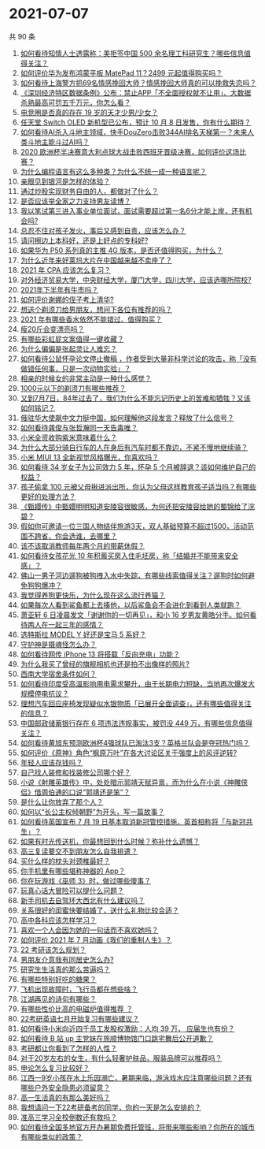 # 2021-07-07

共 90 条

<!-- BEGIN -->
<!-- 最后更新时间 Wed Jul 07 2021 11:01:35 GMT+0800 (China Standard Time) -->

1. [如何看待知情人士透露称：美拒签中国 500
   余名理工科研究生？哪些信息值得关注？](https://www.zhihu.com/question/470412737)
2. [如何评价华为发布鸿蒙平板 MatePad 11？2499
   元起值得购买吗？](https://www.zhihu.com/question/470432841)
3. [如何看待上海警方抓69名情感挽回大师？情感挽回大师真的可以挽救失恋吗？](https://www.zhihu.com/question/470420822)
4. [《深圳经济特区数据条例》公布：禁止APP「不全面授权就不让用」、大数据杀熟最高可罚五千万元，你怎么看？](https://www.zhihu.com/question/470388378)
5. [电竞圈是否真的存在 19 岁的天才少男/少女？](https://www.zhihu.com/question/468717638)
6. [任天堂 Switch OLED 新机型已公布，预计 10 月 8
   日发售，你有什么期待？](https://www.zhihu.com/question/470508101)
7. [如何看待AI杀入斗地主领域，快手DouZero击败344AI排名天梯第一？未来人类斗地主能斗过AI吗？](https://www.zhihu.com/question/470431274)
8. [2020
   欧洲杯半决赛意大利点球大战击败西班牙晋级决赛，如何评价这场比赛？](https://www.zhihu.com/question/470559709)
9. [为什么编程语言有这么多种类？为什么不统一成一种语言呢？](https://www.zhihu.com/question/23026542)
10. [亲眼见到银河是怎样的体验？](https://www.zhihu.com/question/469139163)
11. [通过炒股实现财务自由的人，都做对了什么？](https://www.zhihu.com/question/463163458)
12. [是否应该举全家之力支持男友读博？](https://www.zhihu.com/question/469233560)
13. [我以笔试第三进入事业单位面试，面试需要超过第一名6分才能上岸，还有机会吗?](https://www.zhihu.com/question/423877129)
14. [总忍不住对孩子发火，事后又感到自责，应该怎么办？](https://www.zhihu.com/question/456787322)
15. [请问擦边上本科好，还是上好点的专科好?](https://www.zhihu.com/question/465110186)
16. [如果华为 P50 系列真的主推 4G
    版本，是否还值得购买，为什么？](https://www.zhihu.com/question/470135398)
17. [为什么近年来好莱坞大片在中国越来越不卖座了？](https://www.zhihu.com/question/268982964)
18. [2021 年 CPA 应该怎么复习？](https://www.zhihu.com/question/425225784)
19. [对外经济贸易大学，中央财经大学，厦门大学，四川大学，应该选哪所院校?](https://www.zhihu.com/question/467683333)
20. [2021年下半年有牛市吗？](https://www.zhihu.com/question/466868217)
21. [如何评价谢娜的侄子考上清华?](https://www.zhihu.com/question/470319024)
22. [想送个剃须刀给男朋友，想问下各位有推荐的吗？](https://www.zhihu.com/question/306793576)
23. [2021 年有哪些香水依然不能错过、值得购买？](https://www.zhihu.com/question/438452791)
24. [瘦20斤会变漂亮吗？](https://www.zhihu.com/question/392591592)
25. [有哪些彩虹屁文案值得一键收藏？](https://www.zhihu.com/question/469777697)
26. [为什么偏偏是张起灵让人难忘？](https://www.zhihu.com/question/464377760)
27. [如何看待公鼠怀孕论文停止撤稿
    ，作者受到大量非科学讨论的攻击，称「没有做错任何事，只是一次动物实验」？](https://www.zhihu.com/question/470229957)
28. [相亲的时候女的非常主动是一种什么感觉？](https://www.zhihu.com/question/266053826)
29. [1000元以下的剃须刀有哪些推荐？](https://www.zhihu.com/question/46555113)
30. [又到7月7日，84年过去了，我们为什么不能忘记历史上的苦难和牺牲？又该如何铭记？](https://www.zhihu.com/question/470571932)
31. [俄驻华大使飙中文力挺中国，如何理解他这段发言？释放了什么信号？](https://www.zhihu.com/question/470377945)
32. [如何看待龚俊与张哲瀚同一天告毒唯？](https://www.zhihu.com/question/470431847)
33. [小米全资收购紫米意味着什么？](https://www.zhihu.com/question/470091421)
34. [为什么大部分骑自行车的人在身后有汽车时都不靠边，不紧不慢地继续骑？](https://www.zhihu.com/question/348195449)
35. [小米 MIUI 13 全新视觉风格曝光，你喜欢吗？](https://www.zhihu.com/question/466812715)
36. [如何看待 34 岁女子为公司效力 5 年，怀孕 5
    个月被辞退？该如何维护自己的权益？](https://www.zhihu.com/question/470346433)
37. [孩子偷拿 100
    元被父母揪进派出所，你认为父母这样教育孩子适当吗？有哪些更好的处理方法？](https://www.zhihu.com/question/470336455)
38. [《甄嬛传》中甄嬛明明知道安陵容很敏感，为何还把安陵容给她的蜀锦给了浣碧？](https://www.zhihu.com/question/325114276)
39. [假如你可邀请一位三国人物结伴旅游3天，双人基础预算不超过1500，活动范围不跨省，你会选谁，去哪里？](https://www.zhihu.com/question/470158957)
40. [该不该取消教师每年两个月的带薪休假？](https://www.zhihu.com/question/470469068)
41. [如何看待女孩花光 10
    年积蓄买房入住毛坯房，称「结婚并不能带来安全感」？](https://www.zhihu.com/question/470358346)
42. [佛山一男子河边遛狗被狗拽入水中失踪，有哪些线索值得关注？遛狗时如何避免狗狗爆冲？](https://www.zhihu.com/question/470186017)
43. [我觉得养狗更快乐，为什么现在这么流行养猫？](https://www.zhihu.com/question/460463800)
44. [如果每次人看到鲨鱼都上去揍他，以后鲨鱼会不会进化到看到人类就跑？](https://www.zhihu.com/question/469388304)
45. [萧亚轩 6 日凌晨发文「谢谢你的一切再见」，和小 16
    岁男友黄皓分手。如何看待两人在一起三年的感情？](https://www.zhihu.com/question/470346487)
46. [选特斯拉 MODEL Y 好还是宝马 5 系好？](https://www.zhihu.com/question/398893012)
47. [守护神是摄魂怪怎么办？](https://www.zhihu.com/question/467796681)
48. [如何看待网传 iPhone 13 将搭载「反向充电」功能？](https://www.zhihu.com/question/470137767)
49. [为什么我买了曾经的旗舰相机也还是拍不出像样的照片?](https://www.zhihu.com/question/464010264)
50. [西南大学宿舍条件如何？](https://www.zhihu.com/question/46336332)
51. [如何看待印度受高温影响用电需求攀升，由于长期电力短缺，当地再次爆发大规模停电抗议？](https://www.zhihu.com/question/469940844)
52. [理想汽车回应座椅发现疑似水银物质「已展开全面调查」，还有哪些值得关注的信息？](https://www.zhihu.com/question/470160887)
53. [中国邮政储蓄银行存在 6 项违法违规事实，被罚没 449
    万，有哪些信息值得关注？](https://www.zhihu.com/question/470180715)
54. [如何看待黄旭东预测欧洲杯4强球队已淘汰3支？英格兰队会是夺冠热门吗？](https://www.zhihu.com/question/470180410)
55. [如何评价《原神》角色“枫原万叶”在各大讨论区关于强度上的风评逆转?](https://www.zhihu.com/question/469861920)
56. [年轻人应该存钱吗？](https://www.zhihu.com/question/469208385)
57. [自己找人装修和找装修公司哪个好？](https://www.zhihu.com/question/342779357)
58. [小说《射雕英雄传》中，处处暗示郭靖天赋异禀，而为什么在小说《神雕侠侣》借周伯通的口说“郭靖还是笨”？](https://www.zhihu.com/question/469671460)
59. [是什么让你放弃了那个人？](https://www.zhihu.com/question/466005898)
60. [如何以“长公主权倾朝野”为开头，写一篇故事？](https://www.zhihu.com/question/402010747)
61. [如何看待英国宣布 7 月 19
    日基本取消新冠管控措施，英首相称将「与新冠共生」？](https://www.zhihu.com/question/470344047)
62. [如果有时光传送机，你最想回到什么时候？弥补什么遗憾？](https://www.zhihu.com/question/468426099)
63. [高三复读要交不到朋友怎么自我排遣？](https://www.zhihu.com/question/468584176)
64. [买什么样的枕头对颈椎最好？](https://www.zhihu.com/question/19581913)
65. [你手机里有哪些堪称神器的 App？](https://www.zhihu.com/question/52060765)
66. [你在玩游戏《巫师 3》时，做过哪些傻事？](https://www.zhihu.com/question/454236368)
67. [玩真心话大冒险可以提什么问题？](https://www.zhihu.com/question/294716319)
68. [新手司机去自驾环大西北有什么建议吗？](https://www.zhihu.com/question/467242045)
69. [关系很好的闺蜜快要结婚了，送什么礼物比较合适？](https://www.zhihu.com/question/313102660)
70. [高中各科应该怎样学习？](https://www.zhihu.com/question/20322752)
71. [喜欢一个人会因为她的一句话而不喜欢她吗？](https://www.zhihu.com/question/410747789)
72. [如何评价 2021 年 7 月动画《我们的重制人生》？](https://www.zhihu.com/question/467205569)
73. [22 考研该怎么规划？](https://www.zhihu.com/question/394099769)
74. [男朋友介意我有同居史怎么办?](https://www.zhihu.com/question/465458023)
75. [研究生生活真的那么苦逼吗？](https://www.zhihu.com/question/379267365)
76. [有哪些特别好吃的糖果？](https://www.zhihu.com/question/22631051)
77. [飞机出现故障时，飞行员都在想些啥？](https://www.zhihu.com/question/321094762)
78. [江湖再见的诗句有哪些？](https://www.zhihu.com/question/463456251)
79. [有哪些性价比高的电磁炉值得推荐 ？](https://www.zhihu.com/question/266022777)
80. [22考研英语七月开始复习有哪些建议？](https://www.zhihu.com/question/470349332)
81. [如何看待小米向近四千员工发股权激励：人均 39 万，
    应届生也有份？](https://www.zhihu.com/question/469594067)
82. [如何看待 B 站 up 主党妹在旅顺博物馆门口跳宅舞后公开道歉？](https://www.zhihu.com/question/469738970)
83. [考研都让你看到了怎样的人性？](https://www.zhihu.com/question/348014746)
84. [对于20岁左右的女生，有什么轻奢护肤品，服装品牌可以推荐吗？](https://www.zhihu.com/question/26749750)
85. [申论怎么复习比较好？](https://www.zhihu.com/question/364463392)
86. [江西一9岁小孩在水上乐园溺亡，暑期来临，游泳戏水应注意哪些问题？还有哪些户外安全隐患必须留意？](https://www.zhihu.com/question/470102221)
87. [高一生活真的有那么美好吗？](https://www.zhihu.com/question/412925978)
88. [我想请问一下22考研备考的同学，你的一天是怎么安排的？](https://www.zhihu.com/question/469051601)
89. [准高三学习全校倒数还有救吗？](https://www.zhihu.com/question/469983391)
90. [如何看待全国多地官方开办暑期免费托管班，将带来哪些影响？你所在的城市有哪些类似的政策？](https://www.zhihu.com/question/469495664)

<!-- END -->
